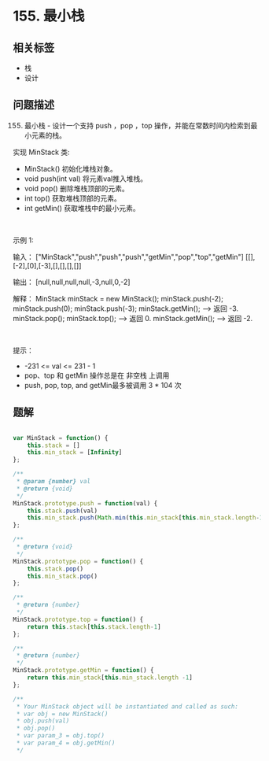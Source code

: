 
# 155. 最小栈

## 相关标签

- 栈
- 设计

## 问题描述 

155. 最小栈 - 设计一个支持 push ，pop ，top 操作，并能在常数时间内检索到最小元素的栈。

实现 MinStack 类:

 * MinStack() 初始化堆栈对象。
 * void push(int val) 将元素val推入堆栈。
 * void pop() 删除堆栈顶部的元素。
 * int top() 获取堆栈顶部的元素。
 * int getMin() 获取堆栈中的最小元素。

 

示例 1:


输入：
["MinStack","push","push","push","getMin","pop","top","getMin"]
[[],[-2],[0],[-3],[],[],[],[]]

输出：
[null,null,null,null,-3,null,0,-2]

解释：
MinStack minStack = new MinStack();
minStack.push(-2);
minStack.push(0);
minStack.push(-3);
minStack.getMin();   --> 返回 -3.
minStack.pop();
minStack.top();      --> 返回 0.
minStack.getMin();   --> 返回 -2.


 

提示：

 * -231 <= val <= 231 - 1
 * pop、top 和 getMin 操作总是在 非空栈 上调用
 * push, pop, top, and getMin最多被调用 3 * 104 次

## 题解


```ts

var MinStack = function() {
    this.stack = []
    this.min_stack = [Infinity]
};

/** 
 * @param {number} val
 * @return {void}
 */
MinStack.prototype.push = function(val) {
    this.stack.push(val)
    this.min_stack.push(Math.min(this.min_stack[this.min_stack.length-1], val))
};

/**
 * @return {void}
 */
MinStack.prototype.pop = function() {
    this.stack.pop()
    this.min_stack.pop()
};

/**
 * @return {number}
 */
MinStack.prototype.top = function() {
    return this.stack[this.stack.length-1]
};

/**
 * @return {number}
 */
MinStack.prototype.getMin = function() {
    return this.min_stack[this.min_stack.length -1]
};

/**
 * Your MinStack object will be instantiated and called as such:
 * var obj = new MinStack()
 * obj.push(val)
 * obj.pop()
 * var param_3 = obj.top()
 * var param_4 = obj.getMin()
 */
````
